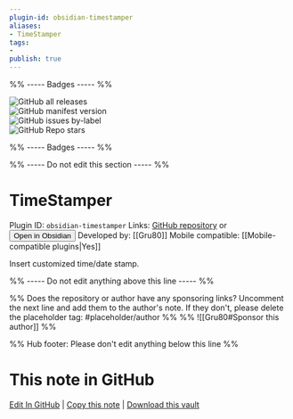 ```yaml
---
plugin-id: obsidian-timestamper
aliases:
- TimeStamper
tags: 
- 
publish: true
---
```


%% ----- Badges ----- %%

![GitHub all releases](https://img.shields.io/github/downloads/Gru80/obsidian-timestamper/total?color=573E7A&logo=github&style=for-the-badge)   
![GitHub manifest version](https://img.shields.io/github/manifest-json/v/Gru80/obsidian-timestamper?color=573E7A&logo=github&style=for-the-badge)   
![GitHub issues by-label](https://img.shields.io/github/issues/Gru80/obsidian-timestamper/help%20wanted?color=573E7A&logo=github&style=for-the-badge)   
![GitHub Repo stars](https://img.shields.io/github/stars/Gru80/obsidian-timestamper?color=573E7A&logo=github&style=for-the-badge)

%% ----- Badges ----- %%

%% ----- Do not edit this section ----- %%

# TimeStamper

Plugin ID: `obsidian-timestamper`
Links: [GitHub repository](https://github.com/Gru80/obsidian-timestamper) or [<button id=HH>Open in Obsidian</button>](obsidian://goto-plugin?id=obsidian-timestamper)
Developed by: [[Gru80]]
Mobile compatible: [[Mobile-compatible plugins|Yes]]

Insert customized time/date stamp.

%% ----- Do not edit anything above this line ----- %% 

%% Does the repository or author have any sponsoring links? Uncomment the next line and add them to the author's note. If they don't, please delete the placeholder tag: #placeholder/author %%
%% ![[Gru80#Sponsor this author]] %%

%% Hub footer: Please don't edit anything below this line %%

# This note in GitHub

<span class="git-footer">[Edit In GitHub](https://github.dev/obsidian-community/obsidian-hub/blob/main/02%20-%20Community%20Expansions/02.05%20All%20Community%20Expansions/Plugins/obsidian-timestamper.md "git-hub-edit-note") | [Copy this note](https://raw.githubusercontent.com/obsidian-community/obsidian-hub/main/02%20-%20Community%20Expansions/02.05%20All%20Community%20Expansions/Plugins/obsidian-timestamper.md "git-hub-copy-note") | [Download this vault](https://github.com/obsidian-community/obsidian-hub/archive/refs/heads/main.zip "git-hub-download-vault") </span>